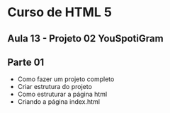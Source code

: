# Curso de HTML 5

## Aula 13 - Projeto 02 YouSpotiGram

## Parte 01

* Como fazer um projeto completo
* Criar estrutura do projeto
* Como estruturar a página html
* Criando a página index.html
